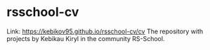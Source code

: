 # rsschool-cv
Link: https://kebikov95.github.io/rsschool-cv/cv
The repository with projects by Kebikau Kiryl in the community RS-School.
